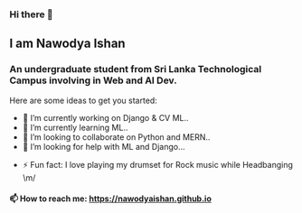 ### Hi there 👋

## I am Nawodya Ishan

### An undergraduate student from Sri Lanka Technological Campus involving in Web and AI Dev.

Here are some ideas to get you started:

- 🔭 I’m currently working on Django & CV ML..
- 🌱 I’m currently learning ML..
- 👯 I’m looking to collaborate on Python and MERN..
- 🤔 I’m looking for help with ML and Django...
<!-- - 💬 Ask me about ... 
- 😄 Pronouns: ... --->
- ⚡ Fun fact: I love playing my drumset for Rock music while Headbanging \m/

#### 📫 How to reach me: https://nawodyaishan.github.io

